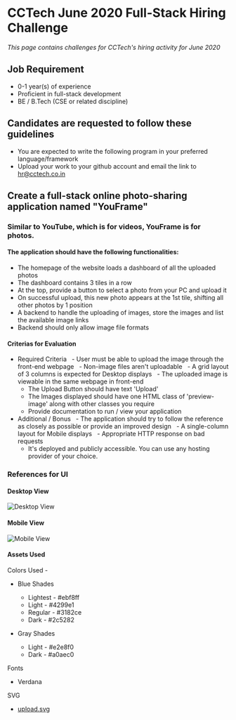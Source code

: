 # CCTech June 2020 Full-Stack Hiring Challenge

_This page contains challenges for CCTech's hiring activity for June 2020_

## Job Requirement

- 0-1 year(s) of experience
- Proficient in full-stack development
- BE / B.Tech (CSE or related discipline)

## Candidates are requested to follow these guidelines

- You are expected to write the following program in your preferred language/framework
- Upload your work to your github account and email the link to hr@cctech.co.in

## Create a full-stack online photo-sharing application named "YouFrame"

### Similar to YouTube, which is for videos, YouFrame is for photos.

#### The application should have the following functionalities:

- The homepage of the website loads a dashboard of all the uploaded photos
- The dashboard contains 3 tiles in a row
- At the top, provide a button to select a photo from your PC and upload it
- On successful upload, this new photo appears at the 1st tile, shifting all other photos by 1 position
- A backend to handle the uploading of images, store the images and list the available image links
- Backend should only allow image file formats

#### Criterias for Evaluation

- Required Criteria
    - User must be able to upload the image through the front-end webpage
    - Non-image files aren't uploadable
    - A grid layout of 3 columns is expected for Desktop displays
    - The uploaded image is viewable in the same webpage in front-end
    - The Upload Button should have text 'Upload'
    - The Images displayed should have one HTML class of 'preview-image' along with other classes you require
    - Provide documentation to run / view your application
- Additional / Bonus
    - The application should try to follow the reference as closely as possible or provide an improved design
    - A single-column layout for Mobile displays
    - Appropriate HTTP response on bad requests
    - It's deployed and publicly accessible. You can use any hosting provider of your choice.

### References for UI

#### Desktop View

![Desktop View](https://github.com/mercurial-hc/challenges/blob/master/2020/06/hiring/images/c2-q1-desktop.png)

#### Mobile View

![Mobile View](https://github.com/mercurial-hc/challenges/blob/master/2020/06/hiring/images/c2-q1-mobile.png)

#### Assets Used 

Colors Used -
- Blue Shades
  - Lightest - #ebf8ff
  - Light - #4299e1
  - Regular - #3182ce
  - Dark - #2c5282

- Gray Shades
  - Light - #e2e8f0
  - Dark - #a0aec0

Fonts
- Verdana

SVG
- [upload.svg](https://raw.githubusercontent.com/mercurial-hc/challenges/master/2020/06/hiring/images/upload.svg)
